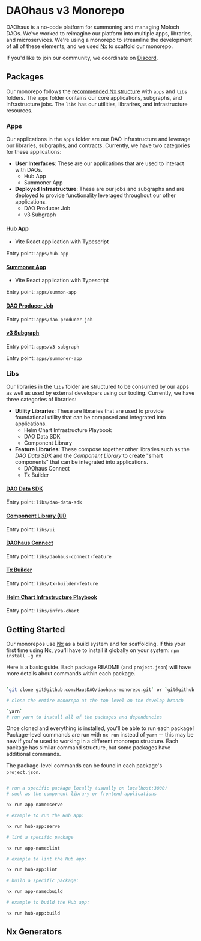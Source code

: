 # DAOhaus v3 Monorepo

DAOhaus is a no-code platform for summoning and managing Moloch DAOs. We've worked to reimagine our platform into multiple apps, libraries, and microservices. We're using a monorepo to streamline the development of all of these elements, and we used [Nx](https://nx.dev) to scaffold our monorepo.

If you'd like to join our community, we coordinate on [Discord](https://discord.gg/gWH4vt3tWE).

## Packages

Our monorepo follows the [recommended Nx structure](https://nx.dev/structure/applications-and-libraries) with `apps` and `libs` folders. The `apps` folder contains our core applications, subgraphs, and infrastructure jobs. The `libs` has our utilities, librarires, and infrastructure resources.

### Apps

Our applications in the `apps` folder are our DAO infrastructure and leverage our libraries, subgraphs, and contracts. Currently, we have two categories for these applications:

- **User Interfaces**: These are our applications that are used to interact with DAOs.
  - Hub App
  - Summoner App
- **Deployed Infrastructure**: These are our jobs and subgraphs and are deployed to provide functionality leveraged throughout our other applications.
  - DAO Producer Job
  - v3 Subgraph

#### [Hub App](./apps/hub-app)

- Vite React application with Typescript

Entry point: `apps/hub-app`

#### [Summoner App](./apps/summon-app/)

- Vite React application with Typescript

Entry point: `apps/summon-app`

#### [DAO Producer Job](./apps/dao-producer-job)

Entry point: `apps/dao-producer-job`

#### [v3 Subgraph](./apps/v3-subgraph/)

Entry point: `apps/v3-subgraph`

Entry point: `apps/summoner-app`

### Libs

Our libraries in the `libs` folder are structured to be consumed by our apps as well as used by external developers using our tooling. Currently, we have three categories of libraries:

- **Utility Libraries**: These are libraries that are used to provide foundational utility that can be composed and integrated into applications.
  - Helm Chart Infrastructure Playbook
  - DAO Data SDK
  - Component Library
- **Feature Libraries**: These compose together other libraries such as the _DAO Data SDK_ and the _Component Library_ to create "smart components" that can be integrated into applications.
  - DAOhaus Connect
  - Tx Builder

#### [DAO Data SDK](./libs/dao-data-sdk)

Entry point: `libs/dao-data-sdk`

#### [Component Library (UI)](./libs/ui)

Entry point: `libs/ui`

#### [DAOhaus Connect](./libs/daohaus-connect-feature)

Entry point: `libs/daohaus-connect-feature`

#### [Tx Builder](./libs/tx-builder-feature)

Entry point: `libs/tx-builder-feature`

#### [Helm Chart Infrastructure Playbook](./libs/infra-chart)

Entry point: `libs/infra-chart`

## Getting Started

Our monorepos use [Nx](https://nx.dev/) as a build system and for scaffolding. If this your first time using Nx, you'll have to install it globally on your system:
`npm install -g nx`

Here is a basic guide. Each package README (and `project.json`) will have more details about commands within each package.

```bash

`git clone git@github.com:HausDAO/daohaus-monorepo.git` or `git@github.com:HausDAO/daohaus-monorepo.git`

# clone the entire monorepo at the top level on the develop branch

`yarn`
# run yarn to install all of the packages and dependencies

```

Once cloned and everything is installed, you'll be able to run each package! Package-level commands are run with `nx run` instead of `yarn` -- this may be new if you're used to working in a different monorepo structure. Each package has similar command structure, but some packages have additional commands.

The package-level commands can be found in each package's `project.json`.

```bash

# run a specific package locally (usually on localhost:3000)
# such as the component library or frontend applications

nx run app-name:serve

# example to run the Hub app:

nx run hub-app:serve

# lint a specific package

nx run app-name:lint

# example to lint the Hub app:

nx run hub-app:lint

# build a specific package:

nx run app-name:build

# example to build the Hub app:

nx run hub-app:build

```

## Nx Generators
